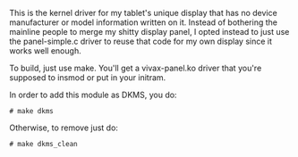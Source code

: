 This is the kernel driver for my tablet's unique display that has no device manufacturer or model information written on it.
Instead of bothering the mainline people to merge my shitty display panel, I opted instead to just use the panel-simple.c driver
to reuse that code for my own display since it works well enough.

To build, just use make. You'll get a vivax-panel.ko driver that you're supposed to insmod or put in your initram.

In order to add this module as DKMS, you do:

```
# make dkms
```

Otherwise, to remove just do:

```
# make dkms_clean
```

